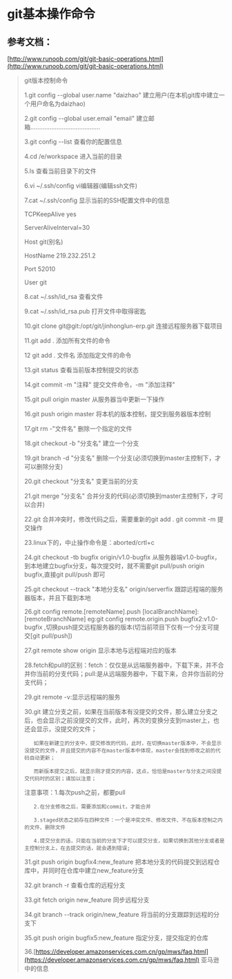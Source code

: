 # git基本操作命令

## 参考文档：

[http://www.runoob.com/git/git-basic-operations.html](http://www.runoob.com/git/git-basic-operations.html)

> git版本控制命令
>
> 1.git config --global user.name "daizhao"  建立用户\(在本机git库中建立一个用户命名为daizhao\)
>
> 2.git config --global user.email "email"   建立邮箱........................................
>
> 3.git config --list                    查看你的配置信息
>
> 4.cd /e/workspace                         进入当前的目录
>
> 5.ls                            查看当前目录下的文件
>
> 6.vi ~/.ssh/config                  vi编辑器\(编辑ssh文件\)
>
> 7.cat ~/.ssh/config                  显示当前的SSH配置文件中的信息
>
> TCPKeepAlive  yes
>
> ServerAliveInterval=30
>
>
>
> Host  git\(别名\)
>
> HostName 219.232.251.2
>
> Port  52010
>
> User  git
>
> 8.cat ~/.ssh/id\_rsa                  查看文件
>
> 9.cat ~/.ssh/id\_rsa.pub                  打开文件中取得密匙
>
> 10.git clone git@git:/opt/git/jinhonglun-erp.git  连接远程服务器下载项目
>
> 11.git add .                         添加所有文件的命令
>
> 12 git add . 文件名                  添加指定文件的命令
>
> 13.git status                       查看当前版本控制提交的状态
>
> 14.git commit -m "注释"                  提交文件命令，-m "添加注释"
>
> 15.git pull origin master             从服务器当中更新一下操作
>
> 16.git push origin master             将本机的版本控制，提交到服务器版本控制
>
> 17.git rm -"文件名"                  删除一个指定的文件
>
> 18.git checkout -b "分支名"             建立一个分支
>
> 19.git branch   -d "分支名"             删除一个分支\(必须切换到master主控制下，才可以删除分支\)
>
> 20.git checkout "分支名"             变更当前的分支
>
> 21.git merge  "分支名"                  合并分支的代码\(必须切换到master主控制下，才可以合并\)
>
> 22.git 合并冲突时，修改代码之后，需要重新的git add .  git commit -m 提交操作
>
> 23.linux下的，中止操作命令是：aborted/crtl+c
>
> 24.git checkout -tb bugfix origin/v1.0-bugfix 从服务器端v1.0-bugfix，到本地建立bugfix分支，每次提交时，就不需要git pull/push origin bugfix,直接git pull/push 即可
>
> 25.git checkout --track "本地分支名" origin/serverfix          跟踪远程端的服务器版本，并且下载到本地
>
> 26.git config remote.\[remoteName\].push \[localBranchName\]:\[remoteBranchName\] eg:git config remote.origin.push bugfix2:v1.0-bugfix ,切换push提交远程服务器的版本\(切当前项目下仅有一个分支可提交\[git pull/push\]\)
>
> 27.git remote show origin              显示本地与远程端对应的版本
>
> 28.fetch和pull的区别：fetch：仅仅是从远端服务器中，下载下来，并不合并你当前的分支代码；pull:是从远端服务器中，下载下来，合并你当前的分支代码；
>
> 29.git remote -v:显示远程端的服务
>
> 30.git 建立分支之前，如果在当前版本有没提交的文件，那么建立分支之后，也会显示之前没提交的文件，此时，再次的变换分支到master上，也还会显示，没提交的文件；
>
> ```
>    如果在新建立的分支中，提交修改的代码，此时，在切换master版本中，不会显示没提交的文件，并且提交的内容不在master版本中体现，master会找到修改之前的代码自动更新；
>
>    而新版本提交之后，就显示刚才提交的内容，这点，恰恰是master与分支之间没提交代码时的区别；请加以注意；             
> ```
>
> 注意事项：1.每次push之前，都要pull
>
> ```
>    2.在分支修改之后，需要添加和commit，才能合并
>
>    3.staged状态之前存在四种文件：一个是冲突文件、修改文件、不在版本控制之内的文件、删除文件
>
>    4.提交分支的话，只能在当前的分支下才可以提交分支，如果切换到其他分支或者是主控制分支上，在去提交的话，就会遇到错误;
> ```
>
> 31.git push origin bugfix4:new\_feature              把本地分支的代码提交到远程仓库中，并同时在仓库中建立new\_feature分支
>
> 32.git branch -r                                                      查看仓库的远程分支
>
> 33.git fetch origin new\_feature                         同步远程分支
>
> 34.git branch --track origin/new\_feature          将当前的分支跟踪到远程的分支下
>
> 35.git push origin bugfix5:new\_feature          指定分支，提交指定的仓库
>
> 36.[https://developer.amazonservices.com.cn/gp/mws/faq.html](https://developer.amazonservices.com.cn/gp/mws/faq.html)  亚马逊中的信息




